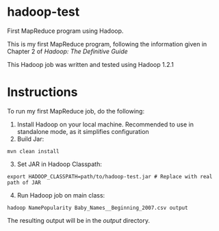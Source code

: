 # hadoop-test
First MapReduce program using Hadoop.

This is my first MapReduce program, following the information given in Chapter 2 of *Hadoop: The Definitive Guide*

This Hadoop job was written and tested using Hadoop 1.2.1

# Instructions
To run my first MapReduce job, do the following:
1. Install Hadoop on your local machine. Recommended to use in standalone mode, as it simplifies configuration
2. Build Jar:
```
mvn clean install
```
3. Set JAR in Hadoop Classpath:
```
export HADOOP_CLASSPATH=path/to/hadoop-test.jar # Replace with real path of JAR
```
4. Run Hadoop job on main class:
```
hadoop NamePopularity Baby_Names__Beginning_2007.csv output
```

The resulting output will be in the *output* directory.
